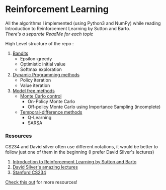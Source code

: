 # Reinforcement Learning

All the algorithms I implemented (using Python3 and NumPy) while reading Introduction to Reinforcement Learning by Sutton and Barto.<br/>
*There's a separate ReadMe for each topic*


High Level structure of the repo :
1. [Bandits](https://github.com/jayeshk7/RL-Algorithms/tree/master/1.%20Bandits)
    - Epsilon-greedy
    - Optimistic initial value
    - Softmax exploration
2. [Dynamic Programming methods](https://github.com/jayeshk7/RL-Algorithms/tree/master/2.%20DP%20methods)
    - Policy iteration
    - Value iteration
3. [Model free methods](https://github.com/jayeshk7/RL-Algorithms/tree/master/3.%20Model%20free%20methods)
    - [Monte Carlo control](https://github.com/jayeshk7/RL-Algorithms/tree/master/3.%20Model%20free%20methods/Monte%20Carlo) 
        - On-Policy Monte Carlo
        - Off-policy Monte Carlo using Importance Sampling (incomplete)
    - [Temporal-difference methods](https://github.com/jayeshk7/RL-Algorithms/tree/master/3.%20Model%20free%20methods/TD%20Learning)
        - Q-Learning
        - SARSA   

### Resources 
CS234 and David silver often use different notations, it would be better to follow just one of them in the beginning (I prefer David Silver's lectures)
1. [Introduction to Reinforcement Learning by Sutton and Barto](http://incompleteideas.net/book/RLbook2020.pdf)
2. [David Silver's amazing lectures](https://www.youtube.com/playlist?list=PLqYmG7hTraZDM-OYHWgPebj2MfCFzFObQ)
3. [Stanford CS234](https://www.youtube.com/playlist?list=PLoROMvodv4rOSOPzutgyCTapiGlY2Nd8u) 


[Check this out](https://github.com/IvLabs/resources) for more resources!
